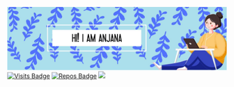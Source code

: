 ![images](/Images/pg.JPG)
[![Visits Badge](https://badges.pufler.dev/visits/anjanaanil/anjanaanil?style=?flat-square&color=blue)](https://github.com/anjanaanil/anjanaanil)
[![Repos Badge](https://badges.pufler.dev/repos/anjanaanil?style=flat-square&color=blue)](https://badges.pufler.dev)
[<img src="https://img.shields.io/badge/linkedin-%230077B5.svg?&style=flat-squar&logo=linkedin&logoColor=white" />](https://www.linkedin.com/in/anjanaanil2021/)



<!--
**anjanaanil/anjanaanil** is a ✨ _special_ ✨ repository because its `README.md` (this file) appears on your GitHub profile.

Here are some ideas to get you started:

- 🔭 I’m currently working on ...
- 🌱 I’m currently learning ...
- 👯 I’m looking to collaborate on ...
- 🤔 I’m looking for help with ...
- 💬 Ask me about ...
- 📫 How to reach me: ...
- 😄 Pronouns: ...
- ⚡ Fun fact: ...
-->
